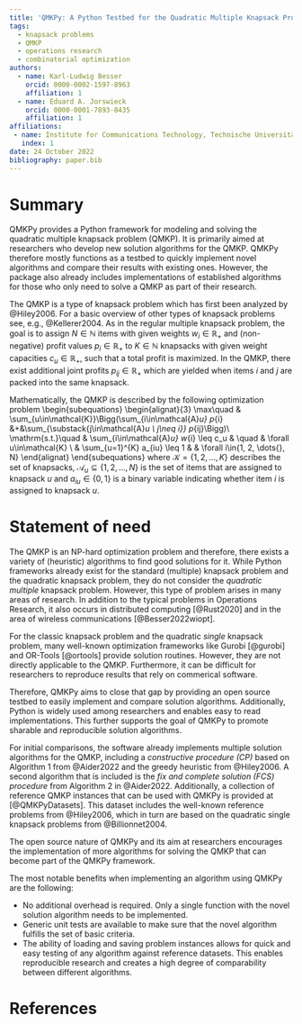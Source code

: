```yaml
---
title: 'QMKPy: A Python Testbed for the Quadratic Multiple Knapsack Problem'
tags:
  - knapsack problems
  - QMKP
  - operations research
  - combinatorial optimization
authors:
  - name: Karl-Ludwig Besser
    orcid: 0000-0002-1597-8963
    affiliation: 1
  - name: Eduard A. Jorswieck
    orcid: 0000-0001-7893-8435
    affiliation: 1
affiliations:
 - name: Institute for Communications Technology, Technische Universität Braunschweig, Germany
   index: 1
date: 24 October 2022
bibliography: paper.bib
---
```


# Summary

QMKPy provides a Python framework for modeling and solving the quadratic
multiple knapsack problem (QMKP).
It is primarily aimed at researchers who develop new solution algorithms for
the QMKP.
QMKPy therefore mostly functions as a testbed to quickly implement novel
algorithms and compare their results with existing ones.
However, the package also already includes implementations of established
algorithms for those who only need to solve a QMKP as part of their research.

The QMKP is a type of knapsack problem which has first been analyzed by
@Hiley2006.
For a basic overview of other types of knapsack problems see, e.g.,
@Kellerer2004.
As in the regular multiple knapsack problem, the goal is to assign
$N\in\mathbb{N}$ items with given weights $w_i\in\mathbb{R}_{+}$ and
(non-negative) profit values $p_i\in\mathbb{R}_{+}$ to $K\in\mathbb{N}$
knapsacks with given weight capacities $c_u\in\mathbb{R}_{+}$, such that a
total profit is maximized.
In the QMKP, there exist additional joint profits $p_{ij}\in\mathbb{R}_{+}$
which are yielded when items $i$ and $j$ are packed into the same knapsack.

Mathematically, the QMKP is described by the following optimization problem
\begin{subequations}
\begin{alignat}{3}
	\max\quad & \sum_{u\in\mathcal{K}}\Bigg(\sum_{i\in\mathcal{A}_u} p_{i} &+&\sum_{\substack{j\in\mathcal{A}_u \\ j\neq i}} p_{ij}\Bigg)\\
	\mathrm{s.t.}\quad & \sum_{i\in\mathcal{A}_u} w_{i} \leq c_u & \quad & \forall u\in\mathcal{K} \\
	& \sum_{u=1}^{K} a_{iu} \leq 1  & & \forall i\in\{1, 2, \dots{}, N\}
\end{alignat}
\end{subequations}
where $\mathcal{K}=\{1, 2, \dots{}, K\}$ describes the set of knapsacks,
$\mathcal{A}_u\subseteq\{1, 2, \dots{}, N\}$ is the set of items that are
assigned to knapsack $u$ and $a_{iu}\in\{0,1\}$ is a binary variable indicating
whether item $i$ is assigned to knapsack $u$.


# Statement of need

The QMKP is an NP-hard optimization problem and therefore, there exists a
variety of (heuristic) algorithms to find good solutions for it.
While Python frameworks already exist for the standard (multiple)
knapsack problem and the quadratic knapsack problem, they do not consider the
_quadratic multiple_ knapsack problem.
However, this type of problem arises in many areas of research. In addition to
the typical problems in Operations Research, it also occurs in distributed
computing [@Rust2020] and in the area of wireless communications
[@Besser2022wiopt].

For the classic knapsack problem and the quadratic _single_ knapsack problem,
many well-known optimization frameworks like Gurobi [@gurobi] and OR-Tools [@ortools] provide
solution routines.
However, they are not directly applicable to the QMKP. Furthermore, it can be
difficult for researchers to reproduce results that rely on commerical
software.

Therefore, QMKPy aims to close that gap by providing an open source testbed to
easily implement and compare solution algorithms. Additionally, Python is
widely used among researchers and enables easy to read implementations.
This further supports the goal of QMKPy to promote sharable and reproducible
solution algorithms.

For initial comparisons, the software already implements multiple solution
algorithms for the QMKP, including a _constructive procedure (CP)_ based on
Algorithm 1 from @Aider2022 and the greedy heuristic from @Hiley2006. A second
algorithm that is included is the _fix and complete solution (FCS) procedure_
from Algorithm 2 in @Aider2022.
Additionally, a collection of reference QMKP instances that can be used with
QMKPy is provided at [@QMKPyDatasets].
This dataset includes the well-known reference problems from @Hiley2006, which
in turn are based on the quadratic single knapsack problems from
@Billionnet2004.

The open source nature of QMKPy and its aim at researchers encourages the
implementation of more algorithms for solving the QMKP that can become part of
the QMKPy framework.

The most notable benefits when implementing an algorithm using QMKPy are the
following:

- No additional overhead is required. Only a single function with the novel
  solution algorithm needs to be implemented.
- Generic unit tests are available to make sure that the novel algorithm
  fulfills the set of basic criteria.
- The ability of loading and saving problem instances allows for quick and
  easy testing of any algorithm against reference datasets. This enables
  reproducible research and creates a high degree of comparability between
  different algorithms.


# References
